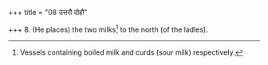 +++
title = "08 उत्तरौ दोहौ"

+++
8. (He places) the two milks[^1] to the north (of the ladles).  

[^1]: Vessels containing boiled milk and curds (sour milk) respectively.  
